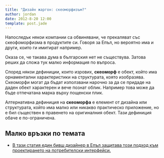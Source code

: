 ```yaml
---
title: "Дизайн жаргон: скеоморфизъм?"
author: jordan
date: 2012-8-20 12:00
template: post.jade
---
```


Напоследък някои компании са обвинявани, че прекаляват със
скеофоморфизма в продуктите си. Говоря за Епъл, но вероятно има и други, които ги имитират например.

Оказа се, че такава дума в българския нет не съществува. Затова реших да сложа тук малко информация по въпроса. 

Според някои дефиниции, които изрових, **скеоморф** е обект, който има орнаментални характеристики на структурата,
която изобразява. Скеоморфи могат да бъдат използвани нарочно за да се придаде на даден обект
характерен и вече познат облик. Например това може да бъде отпечатана марка върху пощенски плик.

Алтернативна дефиниция на **скеоморфа** е елемент от дизайна или структурата, който има малко или никакво
практическо приложение, но е бил съществен в правенето на оригиналния обект. Тази дефиниция обаче е по-ограничена. 

Малко връзки по темата
----------------------

-   [В тази статия един бивш дизайнер в Епъл защитава този подход към
    проектирането на потребителски
    интерфейси.](http://www.fastcodesign.com/1670796/a-former-iphone-ui-designer-defends-apples-fake-leather-design-philosophy)

